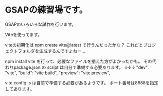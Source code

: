 # GSAPの練習場です。

GSAPのいろいろな試作を行います。

Viteを使ってます。

viteの初期化は
npm create vite@latest
で行うんだったかな？
これだとプロジェクトフォルダを生成するんですよねー....

npm install vite を行って、必要なファイルを揃えた方がよかったかも。
その代わりpackage.json の script は自分で準備する必要あります。
↓↓↓
"dev": "vite",
"build": "vite build",
"preview":  "vite preview",


vite.config.js は自前で準備する必要があるようです。
ポート番号は8888を指定してあります。

